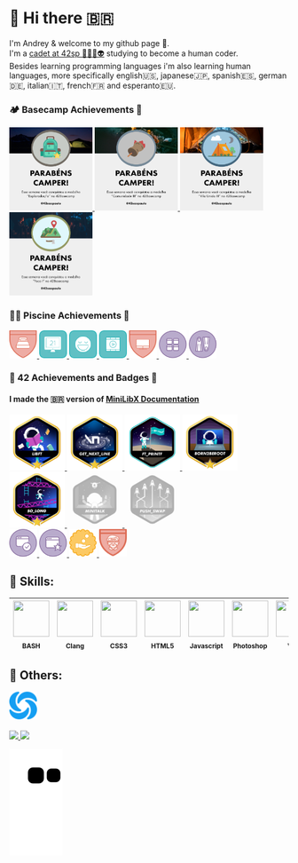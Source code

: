 # 👋 Hi there 🇧🇷
I'm Andrey & welcome to my github page 🙂.<br>
I'm a <a href="https://profile.intra.42.fr/users/adantas-" target="_blank">cadet at 42sp 👨‍🚀🚀👽</a> studying to become a <bold>human coder</bold>.<br>
Besides learning programming languages i'm also learning human languages, more specifically english🇺🇸, japanese🇯🇵, spanish🇪🇸, german🇩🇪, italian🇮🇹, french🇫🇷 and esperanto🇪🇺.<br>

### 🏕️ Basecamp Achievements 🏅
<a href="https://github.com/andreyvdl/Piscine-July2022" target="_blank">
<img src="./images/explorador.png" alt="Montei a barraca" width="150" height="150"> <img src="./images/Comunidade-3.png" alt="Você disse evento?" width="150" height="150"> <img src="./images/Vila-Unida-3.png" alt="Saudades da vila" width="150" height="150"> <img src="./images/Foco-1.png" alt="25% focado" width="150" height="150">
</a><br>

### 🏊‍♂️ Piscine Achievements 🏅
<a href="https://github.com/andreyvdl/Piscine-July2022" target="_blank">
<img src="./images/90hours.svg" alt="90 horas ein..." width="50" height="50"> <img src="./images/ace_defenser.svg" alt="OBJECTION!" width="50" height="50"> <img src="./images/aval_ahead.svg" alt="Outstanding project" width="50" height="50"> <img src="./images/film_buff_5.svg" alt="7 ou mais vídeos todos os dias" width="50" height="50"> <img src="./images/same_pc.svg" alt="meu, meu, meu..." width="50" height="50"> <img src="./images/speedrunner_1.svg" alt="delta = -0.001" width="50" height="50"> <img src="./images/welcome_to_42.svg" alt="parabains, muitos parabains" width="50" height="50">
</a><br>

### 🤖 42 Achievements and Badges 🏅

#### I made the 🇧🇷 version of [MiniLibX Documentation](https://github.com/andreyvdl/MiniLibX_my_docs)<br>

<a href="https://github.com/andreyvdl/42-libft" target="_blank">
<img src="./images/libftm.png" alt="Silêncio na biblioteca 🤫" width="100" height="100">
</a>
<a href="https://github.com/andreyvdl/42-get-next-line" target="_blank">
<img src="./images/get_next_linem.png" alt="Raba eni" width="100" height="100">
</a>
<a href="https://github.com/andreyvdl/42-ft_printf" target="_blank">
<img src="./images/ft_printfe.png" alt="agora da pra usar printf" width="100" height="100">
</a>
<a href="https://github.com/andreyvdl/42-Born2BeRoot" target="_blank">
<img src="./images/born2berootm.png" alt="já da pra formatar o pc" width="100" height="100">
</a>
<a href="https://github.com/andreyvdl/42-so_long" target="_blank">
<img src="./images/so_longm.png" alt="7 ou mais funções todo dia" width="100" height="100">
</a>
<a href="https://github.com/andreyvdl/42-minitalk" target="_blank">
<img src="./images/minitalkn.png" alt="... --- ..." width="100" height="100" style="filter:grayscale(100%);opacity:0.3">
</a>
<a href="https://github.com/andreyvdl/42-push_swap" target="_blank">
<img src="./images/push_swapn.png" alt="joga pra cá, joga pra lá" width="100" height="100" style="filter:grayscale(100%);opacity:0.3"><br>
</a>

<a href="https://github.com/andreyvdl/Piscine-July2022" target="_blank">
<img src="./images/validaded3.svg" alt="projeto validado" width="50" height="50"> <img src="./images/bonus_hunter.svg" alt="caçadores de bonus" width="50" height="50"> <img src="./images/rich1.svg" alt="here comes the money" width="50" height="50"> <img src="./images/billgates1.svg" alt="todo programador é preguiçoso" width="50" height="50">
</a>

## 🔰 Skills: 
<img src="https://cdn.jsdelivr.net/gh/devicons/devicon/icons/bash/bash-original.svg" width="65" height="65"><br><sub>BASH</sub> | <img src="https://cdn.jsdelivr.net/gh/devicons/devicon/icons/c/c-plain.svg" width="65" height="65"><br><sub>Clang</sub> | <img src="https://cdn.jsdelivr.net/gh/devicons/devicon/icons/css3/css3-plain-wordmark.svg" width="65" height="65"><br><sub>CSS3</sub> | <img src="https://cdn.jsdelivr.net/gh/devicons/devicon/icons/html5/html5-plain-wordmark.svg" width="65" height="65"><br><sub>HTML5</sub> | <img src="https://cdn.jsdelivr.net/gh/devicons/devicon/icons/javascript/javascript-plain.svg" width="65" height="65"><br><sub>Javascript</sub> | <img src="https://cdn.jsdelivr.net/gh/devicons/devicon/icons/photoshop/photoshop-line.svg" width="65" height="65"><br><sub>Photoshop</sub> | <img src="https://cdn.jsdelivr.net/gh/devicons/devicon/icons/vim/vim-original.svg" width="65" height="65"><br><sub>VIM</sub> | <img src="https://cdn.jsdelivr.net/gh/devicons/devicon/icons/go/go-original-wordmark.svg" width="65" height="65"><br><sub>GOlang</sub> | <img src="https://cdn.jsdelivr.net/gh/devicons/devicon/icons/vscode/vscode-original-wordmark.svg" width="65" height="65"><br><sub>VSCode</sub> | <img src="https://cdn.jsdelivr.net/gh/devicons/devicon/icons/debian/debian-plain-wordmark.svg" width="65" height="65"><br><sub>Linux/Debian</sub>
:---: | :---: | :---: | :---: | :---: | :---: | :---: | :---: | :---: | :---:

## 🧠 Others:
<a href="https://github.com/andreyvdl/Sololearn" target="_blank">
<img src="./images/sololearn_logo.svg" alt="home alone" width="50" height="50">
</a>
<br><br>

<a href="https://github.com/andreyvdl">
<img width="200" src="https://github-readme-stats.vercel.app/api/top-langs/?username=andreyvdl&langs_count=7&theme=chartreuse-dark"/>
<img height="200" src="https://github-readme-stats.vercel.app/api?username=andreyvdl&show_icons=true&theme=chartreuse-dark&include_all_commits=true&count_private=true"/>
<br>

![snake gif](https://github.com/andreyvdl/andreyvdl/blob/output/github-contribution-grid-snake.svg)

<!--
**andreyvdl/andreyvdl** is a ✨ _special_ ✨ repository because its `README.md` (this file) appears on your GitHub profile.

Here are some ideas to get you started:

- 🔭 I’m currently working on ...
- 🌱 I’m currently learning Clang and Golang
- 👯 I’m looking to collaborate on ...
- 🤔 I’m looking for help with ...
- 💬 Ask me about ...
- 📫 How to reach me: ...
- 😄 Pronouns: male pronouns
- ⚡ Fun fact: ...
-->


